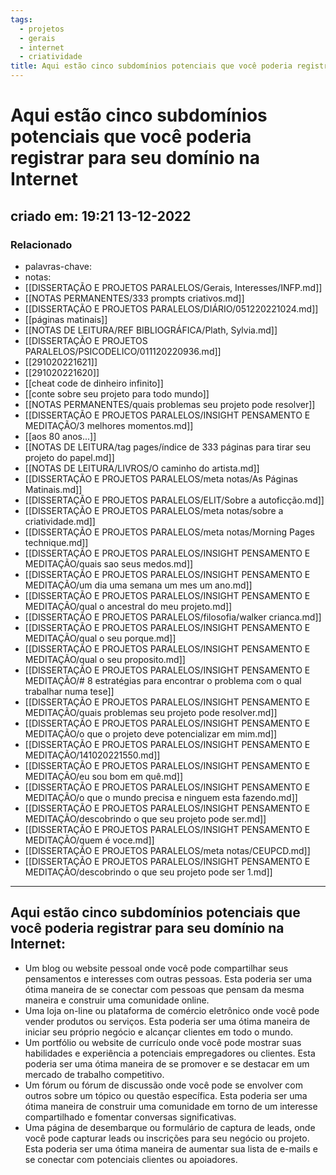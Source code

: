 ```yaml
---
tags:
  - projetos
  - gerais
  - internet
  - criatividade
title: Aqui estão cinco subdomínios potenciais que você poderia registrar para seu domínio na Internet
---
```


# Aqui estão cinco subdomínios potenciais que você poderia registrar para seu domínio na Internet

## criado em: 19:21 13-12-2022

### Relacionado

- palavras-chave: 
- notas: 
- [[DISSERTAÇÃO E PROJETOS PARALELOS/Gerais, Interesses/INFP.md]]
- [[NOTAS PERMANENTES/333 prompts criativos.md]]
- [[DISSERTAÇÃO E PROJETOS PARALELOS/DIÁRIO/051220221024.md]]
- [[páginas matinais]]
- [[NOTAS DE LEITURA/REF BIBLIOGRÁFICA/Plath, Sylvia.md]]
- [[DISSERTAÇÃO E PROJETOS PARALELOS/PSICODELICO/011120220936.md]]
- [[291020221621]]
- [[291020221620]]
- [[cheat code de dinheiro infinito]]
- [[conte sobre seu projeto para todo mundo]]
- [[NOTAS PERMANENTES/quais problemas seu projeto pode resolver]]
- [[DISSERTAÇÃO E PROJETOS PARALELOS/INSIGHT PENSAMENTO E MEDITAÇÃO/3 melhores momentos.md]]
- [[aos 80 anos...]]
- [[NOTAS DE LEITURA/tag pages/índice de 333 páginas para tirar seu projeto do papel.md]]
- [[NOTAS DE LEITURA/LIVROS/O caminho do artista.md]]
- [[DISSERTAÇÃO E PROJETOS PARALELOS/meta notas/As Páginas Matinais.md]]
- [[DISSERTAÇÃO E PROJETOS PARALELOS/ELIT/Sobre a autoficção.md]]
- [[DISSERTAÇÃO E PROJETOS PARALELOS/meta notas/sobre a criatividade.md]]
- [[DISSERTAÇÃO E PROJETOS PARALELOS/meta notas/Morning Pages technique.md]]
- [[DISSERTAÇÃO E PROJETOS PARALELOS/INSIGHT PENSAMENTO E MEDITAÇÃO/quais sao seus medos.md]]
- [[DISSERTAÇÃO E PROJETOS PARALELOS/INSIGHT PENSAMENTO E MEDITAÇÃO/um dia uma semana um mes um ano.md]]
- [[DISSERTAÇÃO E PROJETOS PARALELOS/INSIGHT PENSAMENTO E MEDITAÇÃO/qual o ancestral do meu projeto.md]]
- [[DISSERTAÇÃO E PROJETOS PARALELOS/filosofia/walker crianca.md]]
- [[DISSERTAÇÃO E PROJETOS PARALELOS/INSIGHT PENSAMENTO E MEDITAÇÃO/qual o seu porque.md]]
- [[DISSERTAÇÃO E PROJETOS PARALELOS/INSIGHT PENSAMENTO E MEDITAÇÃO/qual o seu proposito.md]]
- [[DISSERTAÇÃO E PROJETOS PARALELOS/INSIGHT PENSAMENTO E MEDITAÇÃO/# 8 estratégias para encontrar o problema com o qual trabalhar numa tese]]
- [[DISSERTAÇÃO E PROJETOS PARALELOS/INSIGHT PENSAMENTO E MEDITAÇÃO/quais problemas seu projeto pode resolver.md]]
- [[DISSERTAÇÃO E PROJETOS PARALELOS/INSIGHT PENSAMENTO E MEDITAÇÃO/o que o projeto deve potencializar em mim.md]]
- [[DISSERTAÇÃO E PROJETOS PARALELOS/INSIGHT PENSAMENTO E MEDITAÇÃO/141020221550.md]]
- [[DISSERTAÇÃO E PROJETOS PARALELOS/INSIGHT PENSAMENTO E MEDITAÇÃO/eu sou bom em quê.md]]
- [[DISSERTAÇÃO E PROJETOS PARALELOS/INSIGHT PENSAMENTO E MEDITAÇÃO/o que o mundo precisa e ninguem esta fazendo.md]]
- [[DISSERTAÇÃO E PROJETOS PARALELOS/INSIGHT PENSAMENTO E MEDITAÇÃO/descobrindo o que seu projeto pode ser.md]]
- [[DISSERTAÇÃO E PROJETOS PARALELOS/INSIGHT PENSAMENTO E MEDITAÇÃO/quem é voce.md]]
- [[DISSERTAÇÃO E PROJETOS PARALELOS/meta notas/CEUPCD.md]]
- [[DISSERTAÇÃO E PROJETOS PARALELOS/INSIGHT PENSAMENTO E MEDITAÇÃO/descobrindo o que seu projeto pode ser 1.md]]
---

## Aqui estão cinco subdomínios potenciais que você poderia registrar para seu domínio na Internet:

- Um blog ou website pessoal onde você pode compartilhar seus pensamentos e interesses com outras pessoas. Esta poderia ser uma ótima maneira de se conectar com pessoas que pensam da mesma maneira e construir uma comunidade online.
- Uma loja on-line ou plataforma de comércio eletrônico onde você pode vender produtos ou serviços. Esta poderia ser uma ótima maneira de iniciar seu próprio negócio e alcançar clientes em todo o mundo.
- Um portfólio ou website de currículo onde você pode mostrar suas habilidades e experiência a potenciais empregadores ou clientes. Esta poderia ser uma ótima maneira de se promover e se destacar em um mercado de trabalho competitivo.
- Um fórum ou fórum de discussão onde você pode se envolver com outros sobre um tópico ou questão específica. Esta poderia ser uma ótima maneira de construir uma comunidade em torno de um interesse compartilhado e fomentar conversas significativas.
- Uma página de desembarque ou formulário de captura de leads, onde você pode capturar leads ou inscrições para seu negócio ou projeto. Esta poderia ser uma ótima maneira de aumentar sua lista de e-mails e se conectar com potenciais clientes ou apoiadores.
